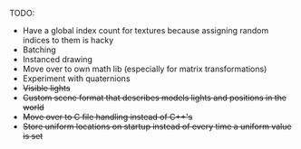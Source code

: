 TODO:
* Have a global index count for textures because assigning random indices to them is hacky
* Batching
* Instanced drawing
* Move over to own math lib (especially for matrix transformations)
* Experiment with quaternions
* ~~Visible lights~~
* ~~Custom scene format that describes models lights and positions in the world~~
* ~~Move over to C file handling instead of C++'s <fstream>~~
* ~~Store uniform locations on startup instead of every time a uniform value is set~~
